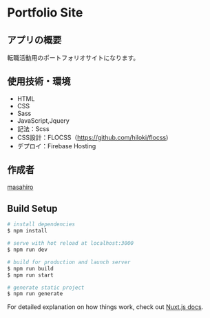 # Portfolio Site

## アプリの概要
転職活動用のポートフォリオサイトになります。

##  使用技術・環境
- HTML
- CSS
- Sass
- JavaScript,Jquery
- 記法：Scss
- CSS設計：FLOCSS（https://github.com/hiloki/flocss)
- デプロイ：Firebase Hosting

## 作成者
[masahiro](https://twitter.com/prograrning)

## Build Setup

```bash
# install dependencies
$ npm install

# serve with hot reload at localhost:3000
$ npm run dev

# build for production and launch server
$ npm run build
$ npm run start

# generate static project
$ npm run generate
```

For detailed explanation on how things work, check out [Nuxt.js docs](https://nuxtjs.org).
